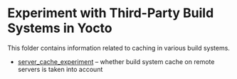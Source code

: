 # Experiment with Third-Party Build Systems in Yocto

This folder contains information related to caching in various build systems.  
* [server_cache_experiment](./server_cache_experiment.md) – whether build system cache on remote servers is taken into account
